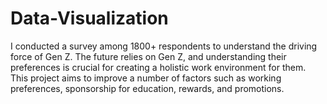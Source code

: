 # Data-Visualization
I conducted a survey among 1800+ respondents to understand the driving force of Gen Z.
The future relies on Gen Z, and understanding their preferences is crucial for creating a holistic work environment for them.
This project aims to improve a number of factors such as working preferences, sponsorship for education, rewards, and promotions.
